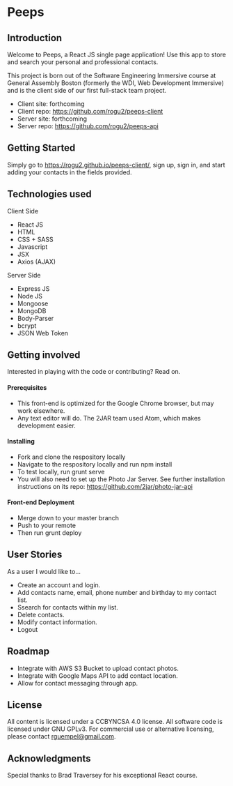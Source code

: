 # Peeps 

## Introduction

Welcome to Peeps, a React JS single page application! Use this app to store and search your personal and professional contacts.

This project is born out of the Software Engineering Immersive course at General Assembly Boston (formerly the WDI, Web Development Immersive) and is the client side of our first full-stack team project.

+ Client site: forthcoming
+ Client repo: https://github.com/rogu2/peeps-client
+ Server site: forthcoming
+ Server repo: https://github.com/rogu2/peeps-api

## Getting Started
Simply go to https://rogu2.github.io/peeps-client/, sign up, sign in, and start adding your contacts in the fields provided.

## Technologies used
Client Side
+ React JS
+ HTML
+ CSS + SASS
+ Javascript
+ JSX 
+ Axios (AJAX)

Server Side
+ Express JS
+ Node JS
+ Mongoose
+ MongoDB
+ Body-Parser
+ bcrypt
+ JSON Web Token

## Getting involved
Interested in playing with the code or contributing? Read on.

#### Prerequisites
+ This front-end is optimized for the Google Chrome browser, but may work elsewhere.
+ Any text editor will do. The 2JAR team used Atom, which makes development easier.

#### Installing
+ Fork and clone the respository locally
+ Navigate to the respository locally and run npm install
+ To test locally, run grunt serve
+ You will also need to set up the Photo Jar Server. See further installation instructions on its repo: https://github.com/2jar/photo-jar-api

#### Front-end Deployment
+ Merge down to your master branch
+ Push to your remote
+ Then run grunt deploy

## User Stories
As a user I would like to...
+ Create an account and login.
+ Add contacts name, email, phone number and birthday to my contact list.
+ Ssearch for contacts within my list.
+ Delete contacts.
+ Modify contact information.
+ Logout

## Roadmap
+ Integrate with AWS S3 Bucket to upload contact photos.
+ Integrate with Google Maps API to add contact location.
+ Allow for contact messaging through app.

## License
All content is licensed under a CC­BY­NC­SA 4.0 license.
All software code is licensed under GNU GPLv3. For commercial use or alternative licensing, please contact rguempel@gmail.com.

## Acknowledgments
Special thanks to Brad Traversey for his exceptional React course.